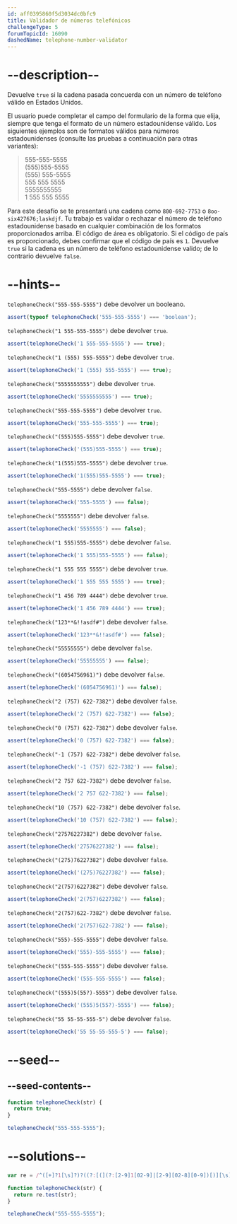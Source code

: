 ```yaml
---
id: aff0395860f5d3034dc0bfc9
title: Validador de números telefónicos
challengeType: 5
forumTopicId: 16090
dashedName: telephone-number-validator
---
```


# --description--

Devuelve `true` si la cadena pasada concuerda con un número de teléfono válido en Estados Unidos.

El usuario puede completar el campo del formulario de la forma que elija, siempre que tenga el formato de un número estadounidense válido. Los siguientes ejemplos son de formatos válidos para números estadounidenses (consulte las pruebas a continuación para otras variantes):

<blockquote>555-555-5555<br>(555)555-5555<br>(555) 555-5555<br>555 555 5555<br>5555555555<br>1 555 555 5555</blockquote>

Para este desafío se te presentará una cadena como `800-692-7753` o `8oo-six427676;laskdjf`. Tu trabajo es validar o rechazar el número de teléfono estadounidense basado en cualquier combinación de los formatos proporcionados arriba. El código de área es obligatorio. Si el código de país es proporcionado, debes confirmar que el código de país es `1`. Devuelve `true` si la cadena es un número de teléfono estadounidense valido; de lo contrario devuelve `false`.

# --hints--

`telephoneCheck("555-555-5555")` debe devolver un booleano.

```js
assert(typeof telephoneCheck('555-555-5555') === 'boolean');
```

`telephoneCheck("1 555-555-5555")` debe devolver `true`.

```js
assert(telephoneCheck('1 555-555-5555') === true);
```

`telephoneCheck("1 (555) 555-5555")` debe devolver `true`.

```js
assert(telephoneCheck('1 (555) 555-5555') === true);
```

`telephoneCheck("5555555555")` debe devolver `true`.

```js
assert(telephoneCheck('5555555555') === true);
```

`telephoneCheck("555-555-5555")` debe devolver `true`.

```js
assert(telephoneCheck('555-555-5555') === true);
```

`telephoneCheck("(555)555-5555")` debe devolver `true`.

```js
assert(telephoneCheck('(555)555-5555') === true);
```

`telephoneCheck("1(555)555-5555")` debe devolver `true`.

```js
assert(telephoneCheck('1(555)555-5555') === true);
```

`telephoneCheck("555-5555")` debe devolver `false`.

```js
assert(telephoneCheck('555-5555') === false);
```

`telephoneCheck("5555555")` debe devolver `false`.

```js
assert(telephoneCheck('5555555') === false);
```

`telephoneCheck("1 555)555-5555")` debe devolver `false`.

```js
assert(telephoneCheck('1 555)555-5555') === false);
```

`telephoneCheck("1 555 555 5555")` debe devolver `true`.

```js
assert(telephoneCheck('1 555 555 5555') === true);
```

`telephoneCheck("1 456 789 4444")` debe devolver `true`.

```js
assert(telephoneCheck('1 456 789 4444') === true);
```

`telephoneCheck("123**&!!asdf#")` debe devolver `false`.

```js
assert(telephoneCheck('123**&!!asdf#') === false);
```

`telephoneCheck("55555555")` debe devolver `false`.

```js
assert(telephoneCheck('55555555') === false);
```

`telephoneCheck("(6054756961)")` debe devolver `false`.

```js
assert(telephoneCheck('(6054756961)') === false);
```

`telephoneCheck("2 (757) 622-7382")` debe devolver `false`.

```js
assert(telephoneCheck('2 (757) 622-7382') === false);
```

`telephoneCheck("0 (757) 622-7382")` debe devolver `false`.

```js
assert(telephoneCheck('0 (757) 622-7382') === false);
```

`telephoneCheck("-1 (757) 622-7382")` debe devolver `false`.

```js
assert(telephoneCheck('-1 (757) 622-7382') === false);
```

`telephoneCheck("2 757 622-7382")` debe devolver `false`.

```js
assert(telephoneCheck('2 757 622-7382') === false);
```

`telephoneCheck("10 (757) 622-7382")` debe devolver `false`.

```js
assert(telephoneCheck('10 (757) 622-7382') === false);
```

`telephoneCheck("27576227382")` debe devolver `false`.

```js
assert(telephoneCheck('27576227382') === false);
```

`telephoneCheck("(275)76227382")` debe devolver `false`.

```js
assert(telephoneCheck('(275)76227382') === false);
```

`telephoneCheck("2(757)6227382")` debe devolver `false`.

```js
assert(telephoneCheck('2(757)6227382') === false);
```

`telephoneCheck("2(757)622-7382")` debe devolver `false`.

```js
assert(telephoneCheck('2(757)622-7382') === false);
```

`telephoneCheck("555)-555-5555")` debe devolver `false`.

```js
assert(telephoneCheck('555)-555-5555') === false);
```

`telephoneCheck("(555-555-5555")` debe devolver `false`.

```js
assert(telephoneCheck('(555-555-5555') === false);
```

`telephoneCheck("(555)5(55?)-5555")` debe devolver `false`.

```js
assert(telephoneCheck('(555)5(55?)-5555') === false);
```

`telephoneCheck("55 55-55-555-5")` debe devolver `false`.

```js
assert(telephoneCheck('55 55-55-555-5') === false);
```

# --seed--

## --seed-contents--

```js
function telephoneCheck(str) {
  return true;
}

telephoneCheck("555-555-5555");
```

# --solutions--

```js
var re = /^([+]?1[\s]?)?((?:[(](?:[2-9]1[02-9]|[2-9][02-8][0-9])[)][\s]?)|(?:(?:[2-9]1[02-9]|[2-9][02-8][0-9])[\s.-]?)){1}([2-9]1[02-9]|[2-9][02-9]1|[2-9][02-9]{2}[\s.-]?){1}([0-9]{4}){1}$/;

function telephoneCheck(str) {
  return re.test(str);
}

telephoneCheck("555-555-5555");
```
